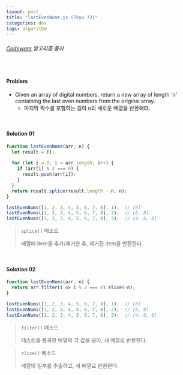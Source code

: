 ```yaml
---
layout: post
title: "lastEvenNums.js (7kyu 72)"
categories: dev
tags: algorithm
---
```


###### [Codewars](https://www.codewars.com) 알고리즘 풀이

<br>

#### Problem

- Given an array of digital numbers, return a new array of length 'n' containing the last even numbers from the original array.
  - 마지막 짝수를 포함하는 길이 n의 새로운 배열을 반환해라.

<br>

#### Solution 01

```js
function lastEvenNums(arr, n) {
  let result = [];
  
  for (let i = 0; i < arr.length; i++) {
    if (arr[i] % 2 === 0) {
      result.push(arr[i]);
    }
  }
  return result.splice(result.length - n, n);
}

lastEvenNums([1, 2, 3, 4, 5, 6, 7, 8], 1);	// [8]
lastEvenNums([1, 2, 3, 4, 5, 6, 7, 8], 2);	// [6, 8]
lastEvenNums([1, 2, 3, 4, 5, 6, 7, 8], 3);	// [4, 6, 8]
```

> `splice()` 메소드
>
> 배열에 item을 추가/제거한 후, 제거된 item을 반환한다.

<br>

#### Solution 02

```js
function lastEvenNums(arr, n) {
  return arr.filter(i => i % 2 === 0).slice(-n);
}

lastEvenNums([1, 2, 3, 4, 5, 6, 7, 8], 1);	// [8]
lastEvenNums([1, 2, 3, 4, 5, 6, 7, 8], 2);	// [6, 8]
lastEvenNums([1, 2, 3, 4, 5, 6, 7, 8], 3);	// [4, 6, 8]
```

> `filter()` 메소드
>
> 테스트를 통과한 배열의 각 값을 모아, 새 배열로 반환한다.

> `slice()` 메소드
>
> 배열의 일부를 추출하고, 새 배열로 반환한다.

<br>